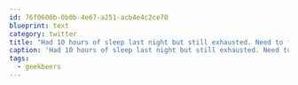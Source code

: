 ```yaml
---
id: 76f0600b-0b0b-4e67-a251-acb4e4c2ce70
blueprint: text
category: twitter
title: "Had 10 hours of sleep last night but still exhausted. Need to find some energy if I'm going to make #geekbeers."
caption: 'Had 10 hours of sleep last night but still exhausted. Need to find some energy if I''m going to make <span class="hashtag hashtag_local">#<a href="http://tweettemp.darylchymko.ca/?tag=geekbeers">geekbeers</a>.'
tags:
  - geekbeers
---
```

